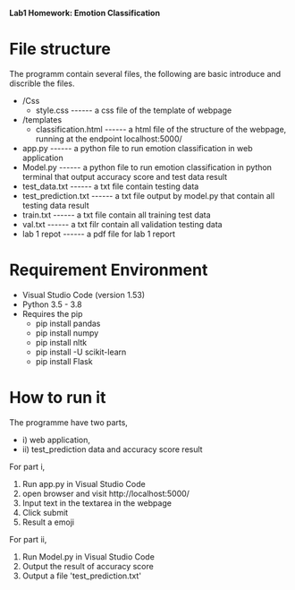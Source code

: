 **Lab1 Homework: Emotion Classification**

# File structure 
The programm contain several files, the following are basic introduce and discrible the files.   
- /Css
  - style.css ------ a css file of the template of webpage 
- /templates
    - classification.html ------ a html file of the structure of the webpage, running at the endpoint localhost:5000/
- app.py ------ a python file to run emotion classification in web application  
- Model.py ------ a python file to run emotion classification in python terminal that output accuracy score and test data result 
- test_data.txt ------ a txt file contain testing data 
- test_prediction.txt ------ a txt file output by model.py that contain all testing data result   
- train.txt ------ a txt file contain all training test data
- val.txt ------ a txt filr contain all validation testing data 
- lab 1 repot ------ a pdf file for lab 1 report

# Requirement Environment
- Visual Studio Code (version 1.53)
- Python 3.5 - 3.8
- Requires the pip
    - pip install pandas
    - pip install numpy
    - pip install nltk
    - pip install -U scikit-learn
    - pip install Flask

# How to run it 
The programme have two parts, 
- i) web application, 
- ii) test_prediction data and accuracy score result

For part i,

1. Run app.py in Visual Studio Code
2. open browser and visit http://localhost:5000/
3. Input text in the textarea in the webpage 
4. Click submit
5. Result a emoji 

For part ii, 

1. Run Model.py in Visual Studio Code
2. Output the result of accuracy score
3. Output a file 'test_prediction.txt'

